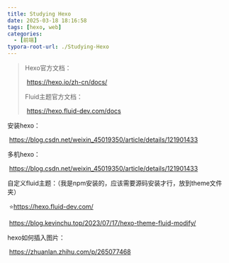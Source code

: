 ```yaml
---
title: Studying Hexo
date: 2025-03-18 18:16:58
tags: [hexo, web]
categories:
  - [前端]
typora-root-url: ./Studying-Hexo
---
```


> Hexo官方文档：
>
> ​	https://hexo.io/zh-cn/docs/
>
> 
>
> Fluid主题官方文档：
>
> ​	https://hexo.fluid-dev.com/docs



安装hexo：

​	https://blog.csdn.net/weixin_45019350/article/details/121901433



多机hexo：

​	https://blog.csdn.net/weixin_45019350/article/details/121901433



自定义fluid主题：（我是npm安装的，应该需要源码安装才行，放到theme文件夹）

​	:star:https://hexo.fluid-dev.com/

​	https://blog.kevinchu.top/2023/07/17/hexo-theme-fluid-modify/



hexo如何插入图片：

​	https://zhuanlan.zhihu.com/p/265077468
